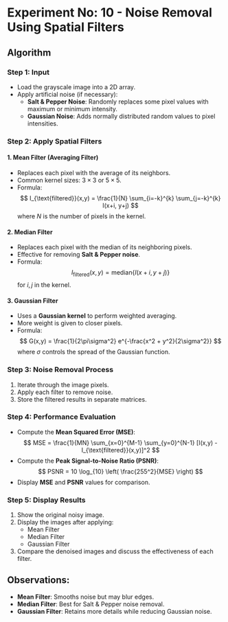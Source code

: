 # Experiment No: 10 - Noise Removal Using Spatial Filters

## Algorithm

### Step 1: Input
- Load the grayscale image into a 2D array.
- Apply artificial noise (if necessary):
  - **Salt & Pepper Noise**: Randomly replaces some pixel values with maximum or minimum intensity.
  - **Gaussian Noise**: Adds normally distributed random values to pixel intensities.

### Step 2: Apply Spatial Filters

#### 1. Mean Filter (Averaging Filter)
- Replaces each pixel with the average of its neighbors.
- Common kernel sizes: $3 \times 3$ or $5 \times 5$.
- Formula:
  $$
  I_{\text{filtered}}(x,y) = \frac{1}{N} \sum_{i=-k}^{k} \sum_{j=-k}^{k} I(x+i, y+j)
  $$
  where $N$ is the number of pixels in the kernel.

#### 2. Median Filter
- Replaces each pixel with the median of its neighboring pixels.
- Effective for removing **Salt & Pepper noise**.
- Formula:
  $$
  I_{\text{filtered}}(x,y) = \text{median} \{ I(x+i, y+j) \}
  $$
  for $i, j$ in the kernel.

#### 3. Gaussian Filter
- Uses a **Gaussian kernel** to perform weighted averaging.
- More weight is given to closer pixels.
- Formula:
  $$
  G(x,y) = \frac{1}{2\pi\sigma^2} e^{-\frac{x^2 + y^2}{2\sigma^2}}
  $$
  where $\sigma$ controls the spread of the Gaussian function.

### Step 3: Noise Removal Process
1. Iterate through the image pixels.
2. Apply each filter to remove noise.
3. Store the filtered results in separate matrices.

### Step 4: Performance Evaluation
- Compute the **Mean Squared Error (MSE)**:
  $$
  MSE = \frac{1}{MN} \sum_{x=0}^{M-1} \sum_{y=0}^{N-1} [I(x,y) - I_{\text{filtered}}(x,y)]^2
  $$
- Compute the **Peak Signal-to-Noise Ratio (PSNR)**:
  $$
  PSNR = 10 \log_{10} \left( \frac{255^2}{MSE} \right)
  $$
- Display **MSE** and **PSNR** values for comparison.

### Step 5: Display Results
1. Show the original noisy image.
2. Display the images after applying:
   - Mean Filter
   - Median Filter
   - Gaussian Filter
3. Compare the denoised images and discuss the effectiveness of each filter.

## Observations:
- **Mean Filter**: Smooths noise but may blur edges.
- **Median Filter**: Best for Salt & Pepper noise removal.
- **Gaussian Filter**: Retains more details while reducing Gaussian noise.
